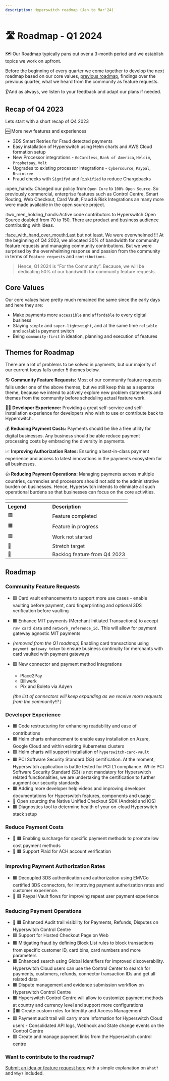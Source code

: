 ```yaml
---
description: Hyperswitch roadmap (Jan to Mar'24)
---
```


# 🛣️ Roadmap - Q1 2024

🗺️ Our Roadmap typically pans out over a 3-month period and we establish topics we work on upfront.

Before the beginning of every quarter we come together to develop the next roadmap based on our core values, [previous roadmap](roadmap.md), findings over the previous quarter, what we heard from the community as feature requests.

👂And as always, we listen to your feedback and adapt our plans if needed.

## Recap of Q4 2023 <a href="#recap-of-q4-2023" id="recap-of-q4-2023"></a>

Lets start with a short recap of Q4 2023

:new: More new features and experiences

* 3DS Smart Retries for Fraud detected payments
* Easy installation of Hyperswitch using Helm charts and AWS Cloud formation setup
* New Processor integrations - `GoCardless`, `Bank of America`, `Helcim`, `Prophetpay`, `Volt`
* Upgrades to existing processor integrations - `Cybersource`, `Paypal`, `Braintree`
* Fraud checks with `Signifyd` and `Riskified` to reduce Chargebacks

:open\_hands: Changed our policy from `Open Core` to `100% Open Source`. So previously commercial, enterprise features such as Control Centre, Smart Routing, Web Checkout, Card Vault, Fraud & Risk Integrations an many more were made available in the open source project.

:two\_men\_holding\_hands:Active code contributors to Hyperswitch Open Source doubled from 70 to 150. There are  product and business audience contributing with ideas.

:face\_with\_hand\_over\_mouth:Last but not least. We were overwhelmed !!! At the beginning of Q4 2023, we allocated 30% of bandwidth for community feature requests and managing community contributions. But we were surprised by the overwhelming response and passion from the community in terms of `Feature requests` and `contributions`.

> Hence, Q1 2024 is “For the Community”. Because, we will be dedicating 50% of our bandwidth for community feature requests.&#x20;

## Core Values <a href="#core-values" id="core-values"></a>

Our core values have pretty much remained the same since the early days and here they are:

* Make payments more `accessible` and `affordable` to every digital business
* Staying `simple` and `super-lightweight`, and at the same time `reliable` and `scalable` payment switch
* Being `community-first` in ideation, planning and execution of features

## Themes for Roadmap <a href="#themes-for-roadmap" id="themes-for-roadmap"></a>

There are a lot of problems to be solved in payments, but our majority of our current focus falls under 5 themes below.

🌎 **Community Feature Requests:** Most of our community feature requests falls under one of the above themes, but we still keep this as a separate theme, because we intend to actively explore new problem statements and themes from the community before scheduling actual feature work.

👨‍💻 **Developer Experience:** Providing a great self-service and self-installation experience for developers who wish to use or contribute back to Hyperswitch.

💰 **Reducing Payment Costs:** Payments should be like a free utility for digital businesses. Any business should be able reduce payment processing costs by embracing the diversity in payments.

📈 **Improving Authorization Rates:** Ensuring a best-in-class payment experience and access to latest innovations in the payments ecosystem for all businesses.

👍 **Reducing Payment Operations:** Managing payments across multiple countries, currencies and processors should not add to the administrative burden on businesses. Hence, Hyperswitch intends to eliminate all such operational burdens so that businesses can focus on the core activities.

<table data-header-hidden><thead><tr><th width="125"></th><th></th></tr></thead><tbody><tr><td><strong>Legend</strong></td><td><strong>Description</strong></td></tr><tr><td>🟩</td><td>Feature completed</td></tr><tr><td>🟧</td><td>Feature in progress</td></tr><tr><td>🟥</td><td>Work not started</td></tr><tr><td>💪</td><td>Stretch target</td></tr><tr><td>🚛</td><td>Backlog feature from Q4 2023</td></tr></tbody></table>

## Roadmap <a href="#roadmap" id="roadmap"></a>

### Community Feature Requests <a href="#community-feature-requests" id="community-feature-requests"></a>

* 🟥 Card vault enhancements to support more use cases - enable vaulting before payment, card fingerprinting and optional 3DS verification before vaulting
* 🟧 Enhance MIT payments (Merchant Initiated Transactions) to accept `raw card data` and `network_reference_id.` This will allow for payment gateway agnostic MIT payments
* _(removed from the Q1 roadmap)_ Enabling card transactions using `payment gateway token` to ensure business continuity for merchants with card vaulted with payment gateways&#x20;
*   🟥 New connector and payment method Integrations&#x20;

    * Place2Pay
    * Billwerk
    * Pix and Boleto via Adyen

    _(the list of connectors will keep expanding as we receive more requests from the community!!! )_

### Developer Experience <a href="#developer-experience" id="developer-experience"></a>

* 🟧 Code restructuring for enhancing readability and ease of contributions
* 🟧 Helm charts enhancement to enable easy installation on Azure, Google Cloud and within existing Kubernetes clusters
* 🟩 Helm charts will support installation of `hyperswitch-card-vault`
* 🟧 PCI Software Security Standard (S3) certification. At the moment, Hyperswitch application is battle tested for PCI L1 compliance. While PCI Software Security Standard (S3) is not mandatory for Hyperswitch related functionalities, we are undertaking the certification to further augment our security standards
* 🟧 Adding more developer help videos and improving developer documentations for Hyperswitch features, components and usage
* 💪 Open sourcing the Native Unified Checkout SDK (Android and iOS)
* 🟧  Diagnostics tool to determine health of your on-cloud Hyperswitch stack setup

### Reduce Payment Costs <a href="#reduce-payment-costs" id="reduce-payment-costs"></a>

* 🚛 🟧 Enabling surcharge for specific payment methods to promote low cost payment methods
* 🚛 🟧 Support Plaid for ACH account verification

### Improving Payment Authorization Rates <a href="#improving-payment-authorization-rates" id="improving-payment-authorization-rates"></a>

* 🟧 Decoupled 3DS authentication and authorization using EMVCo certified 3DS connectors, for improving payment authorization rates and customer experience.
* 🚛 🟥 Paypal Vault flows for improving repeat user payment experience

### Reducing Payment Operations <a href="#reducing-payment-operations" id="reducing-payment-operations"></a>

* 🚛 🟧 Enhanced Audit trail visibility for Payments, Refunds, Disputes on Hyperswitch Control Centre
* 🟩 Support for Hosted Checkout Page on Web&#x20;
* 🟧 Mitigating fraud by defining Block List rules to block transactions from specific customer ID, card bins, card numbers and more parameters
* 🟧 Enhanced search using Global Identifiers for improved discoverability. Hyperswitch Cloud users can use the Control Center to search for payments, customers, refunds, connector transaction IDs and get all related data
* 🟧 Dispute management and evidence submission workflow on Hyperswitch Control Centre
* 🟧 Hyperswitch Control Centre will allow to customize payment methods at country and currency level and support more configurations
* 💪🟧  Create custom roles for Identity and Access Management
* 🟥 Payment audit trail will carry more information for Hyperswitch Cloud users - Consolidated API logs, Webhook and State change events on the Control Centre
* 🟥 Create and manage payment links from the Hyperswitch control centre

### **Want to contribute to the roadmap?** <a href="#want-to-contribute-to-the-roadmap" id="want-to-contribute-to-the-roadmap"></a>

[Submit an idea or feature request here](https://github.com/juspay/hyperswitch/discussions/categories/ideas-feature-requests) with a simple explanation on `What?` and `Why?` included.
